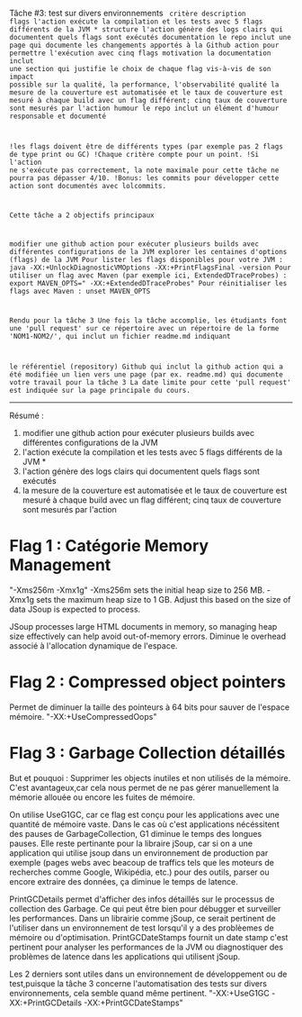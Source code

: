 Tâche #3: test sur divers environnements
<code>
critère	 description
flags	  l'action exécute la compilation et les tests avec 5 flags différents de la JVM *
structure	  l'action génère des logs clairs qui documentent quels flags sont exécutés
documentation le repo inclut une page qui documente les changements apportés à la Github action pour permettre l'exécution avec cinq flags
motivation  la documentation inclut une section qui justifie le choix de chaque flag vis-à-vis de son impact possible sur la qualité, la performance, l'observabilité
qualité	la mesure de la couverture est automatisée et le taux de couverture est mesuré à chaque build avec un flag différent; cinq taux de couverture sont mesurés par l'action
humour	  le repo inclut un élément d'humour responsable et documenté


!les flags doivent être de différents types (par exemple pas 2 flags de type print ou GC)
!Chaque critère compte pour un point.
!Si l'action ne s'exécute pas correctement, la note maximale pour cette tâche ne pourra pas dépasser 4/10.
!Bonus: les commits pour développer cette action sont documentés avec lolcommits.




Cette tâche a 2 objectifs principaux

modifier une github action pour exécuter plusieurs builds avec différentes configurations de la JVM
explorer les centaines d'options (flags) de la JVM
Pour lister les flags disponibles pour votre JVM :  java -XX:+UnlockDiagnosticVMOptions -XX:+PrintFlagsFinal -version
Pour utiliser un flag avec Maven (par exemple ici, ExtendedDTraceProbes) : export MAVEN_OPTS=" -XX:+ExtendedDTraceProbes"
Pour réinitialiser les flags avec Maven : unset MAVEN_OPTS



Rendu pour la tâche 3
Une fois la tâche accomplie, les étudiants font une 'pull request' sur ce répertoire avec un répertoire de la forme 'NOM1-NOM2/', qui inclut un fichier readme.md indiquant

le référentiel (repository) Github qui inclut la github action qui a été modifiée
un lien vers une page (par ex. readme.md) qui documente votre travail pour la tâche 3
La date limite pour cette 'pull request' est indiquée sur la page principale du cours.
</code>

---

Résumé : 

1. modifier une github action pour exécuter plusieurs builds avec différentes configurations de la JVM
3. l'action exécute la compilation et les tests avec 5 flags différents de la JVM *
4. l'action génère des logs clairs qui documentent quels flags sont exécutés
5. la mesure de la couverture est automatisée et le taux de couverture est mesuré à chaque build avec un flag différent; cinq taux de couverture sont mesurés par l'action

# Flag 1 : Catégorie Memory Management
"-Xms256m -Xmx1g"
-Xms256m sets the initial heap size to 256 MB.
-Xmx1g sets the maximum heap size to 1 GB. Adjust this based on the size of data JSoup is expected to process.

JSoup processes large HTML documents in memory, so managing heap size effectively can help avoid out-of-memory errors. Diminue le overhead associé à l'allocation dynamique de l'espace.

# Flag 2 : Compressed object pointers
Permet de diminuer la taille des pointeurs à 64 bits pour sauver de l'espace mémoire.
"-XX:+UseCompressedOops" 

# Flag 3 : Garbage Collection détaillés
But et pouquoi : Supprimer les objects inutiles et non utilisés de la mémoire.
C'est avantageux,car cela nous permet de ne pas gérer manuellement la mémorie allouée ou encore les fuites de mémoire.

On utilise UseG1GC, car ce flag est conçu pour les applications avec une quantité de mémoire vaste. Dans le cas où c'est applications nécéssitent des pauses de GarbageCollection,  G1 diminue le temps des longues pauses. Elle reste pertinante pour la libraire jSoup, car si on a une application qui utilise jsoup dans un environnement de production par exemple (pages webs avec beacoup de traffics tels que les moteurs de recherches comme Google, Wikipédia, etc.) pour des outils, parser ou encore extraire des données, ça diminue le temps de latence.

PrintGCDetails permet d'afficher des infos détaillés sur le processus de collection des Garbage. Ce qui peut être bien pour débugger et surveiller les performances. Dans un librairie comme jSoup, ce serait pertinent de l'utiliser dans un environnement de test lorsqu'il y a des problèemes de mémoire ou d'optimisation.
PrintGCDateStamps fournit un date stamp c'est pertinent pour analyser les performances de la JVM ou diagnostiquer des problèmes de latence dans les applications qui utilisent jSoup.

Les 2 derniers sont utiles dans un environnement de développement ou de test,puisque la tâche 3 concerne l'automatisation des tests sur divers environnements, cela semble quand même pertinent.
"-XX:+UseG1GC -XX:+PrintGCDetails -XX:+PrintGCDateStamps"




#
